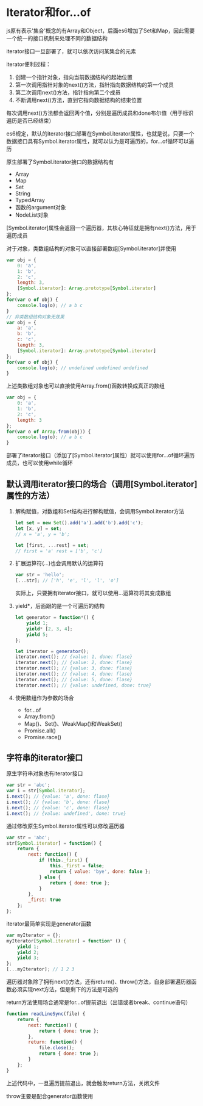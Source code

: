 # Iterator和for...of

js原有表示'集合'概念的有Array和Object，后面es6增加了Set和Map，因此需要一个统一的接口机制来处理不同的数据结构

iterator接口一旦部署了，就可以依次访问某集合的元素

iterator便利过程：

1. 创建一个指针对象，指向当前数据结构的起始位置
2. 第一次调用指针对象的next()方法，指针指向数据结构的第一个成员
3. 第二次调用next()方法，指针指向第二个成员
4. 不断调用next()方法，直到它指向数据结构的结束位置

每次调用next()方法都会返回两个值，分别是遍历成员和done布尔值（用于标识遍历是否已经结束）

es6规定，默认的iterator接口部署在Symbol.iterator属性，也就是说，只要一个数据接口具有Symbol.iterator属性，就可以认为是可遍历的，for...of循环可以遍历

原生部署了Symbol.iterator接口的数据结构有

* Array
* Map
* Set
* String
* TypedArray
* 函数的argument对象
* NodeList对象

[Symbol.iterator]属性会返回一个遍历器，其核心特征就是拥有next()方法，用于遍历成员

对于对象，类数组结构的对象可以直接部署数组[Symbol.iterator]并使用

```js
var obj = {
    0: 'a',
    1: 'b',
    2: 'c',
    length: 3,
    [Symbol.iterator]: Array.prototype[Symbol.iterator]
};
for(var o of obj) {
    console.log(o); // a b c
}
// 非类数组结构对象无效果
var obj = {
    a: 'a',
    b: 'b',
    c: 'c',
    length: 3,
    [Symbol.iterator]: Array.prototype[Symbol.iterator]
};
for(var o of obj) {
    console.log(o); // undefined undefined undefined
}
```

上述类数组对象也可以直接使用Array.from()函数转换成真正的数组

```js
var obj = {
    0: 'a',
    1: 'b',
    2: 'c',
    length: 3
};
for(var o of Array.from(obj)) {
    console.log(o); // a b c
}
```

部署了iterator接口（添加了[Symbol.iterator]属性）就可以使用for...of循环遍历成员，也可以使用while循环

## 默认调用iterator接口的场合（调用[Symbol.iterator]属性的方法）

1. 解构赋值，对数组和Set结构进行解构赋值，会调用Symbol.iterator方法

    ```js
    let set = new Set().add('a').add('b').add('c');
    let [x, y] = set;
    // x = 'a', y = 'b';

    let [first, ...rest] = set;
    // first = 'a' rest = ['b', 'c']
    ```

2. 扩展运算符(...)也会调用默认的运算符

    ```js
    var str = 'hello';
    [...str]; // ['h', 'e', 'l', 'l', 'o']
    ```

    实际上，只要拥有iterator接口，就可以使用...运算符将其变成数组

3. yield*，后面跟的是一个可遍历的结构

    ```js
    let generator = function*() {
        yield 1;
        yield* [2, 3, 4];
        yield 5;
    };

    let iterator = generator();
    iterator.next(); // {value: 1, done: flase}
    iterator.next(); // {value: 2, done: flase}
    iterator.next(); // {value: 3, done: flase}
    iterator.next(); // {value: 4, done: flase}
    iterator.next(); // {value: 5, done: flase}
    iterator.next(); // {value: undefined, done: true}
    ```

4. 使用数组作为参数的场合

    * for...of
    * Array.from()
    * Map()、Set()、WeakMap()和WeakSet()
    * Promise.all()
    * Promise.race()

## 字符串的iterator接口

原生字符串对象也有iterator接口

```js
var str = 'abc';
var i = str[Symbol.iterator];
i.next(); // {value: 'a', done: flase}
i.next(); // {value: 'b', done: flase}
i.next(); // {value: 'c', done: flase}
i.next(); // {value: undefined', done: true}
```

通过修改原生Symbol.iterator属性可以修改遍历器

```js
var str = 'abc';
str[Symbol.iterator] = function() {
    return {
        next: function() {
            if (this._first) {
                this._first = false;
                return { value: 'bye', done: false };
            } else {
                return { done: true };
            }
        },
        _first: true
    };
};
```

iterator最简单实现是generator函数

```js
var myIterator = {};
myIterator[Symbol.iterator] = function* () {
    yield 1;
    yield 2;
    yield 3;
};
[...myIterator]; // 1 2 3
```

遍历器对象除了拥有next()方法，还有return()、throw()方法，自身部署遍历器函数必须实现next方法，但是剩下的方法是可选的

return方法使用场合通常是for...of提前退出（出错或者break、continue语句）

```js
function readLineSync(file) {
    return {
        next: function() {
            return { done: true };
        },
        return: function() {
            file.close();
            return { done: true };
        }
    };
}
```

上述代码中，一旦遍历提前退出，就会触发return方法，关闭文件

throw主要是配合generator函数使用
